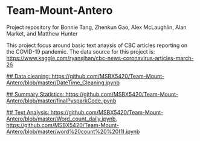 # Team-Mount-Antero
Project repository for Bonnie Tang, Zhenkun Gao, Alex McLaughlin, Alan Market, and Matthew Hunter

This project focus around basic text anaysis of CBC articles reporting on the COVID-19 pandemic.
The data source for this project is: https://www.kaggle.com/ryanxjhan/cbc-news-coronavirus-articles-march-26

<ins> ## Data cleaning: </ins> https://github.com/MSBX5420/Team-Mount-Antero/blob/master/DateTime_Cleaning.ipynb

<ins> ## Summary Statistics: </ins> https://github.com/MSBX5420/Team-Mount-Antero/blob/master/finalPysparkCode.ipynb

<ins> ## Text Analysis: </ins> https://github.com/MSBX5420/Team-Mount-Antero/blob/master/Word_count_daily.ipynb, https://github.com/MSBX5420/Team-Mount-Antero/blob/master/word%20count%20%20(1).ipynb
